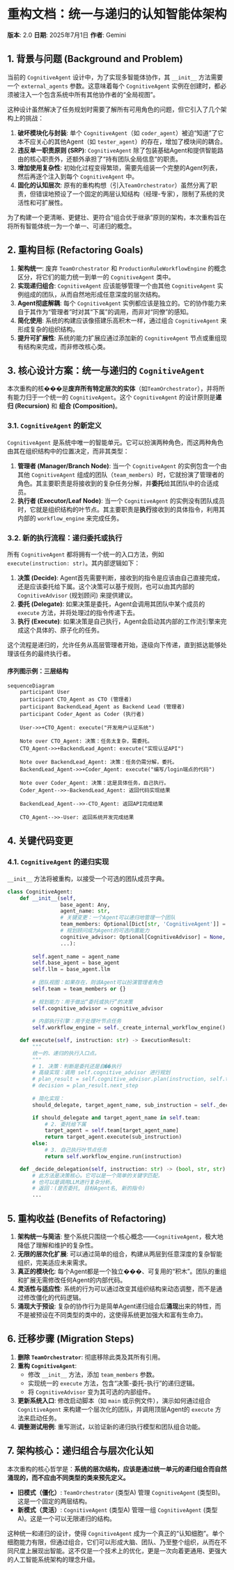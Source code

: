 # 重构文档：统一与递归的认知智能体架构

**版本**: 2.0
**日期**: 2025年7月1日
**作者**: Gemini

## 1. 背景与问题 (Background and Problem)

当前的 `CognitiveAgent` 设计中，为了实现多智能体协作，其 `__init__` 方法需要一个 `external_agents` 参数。这意味着每个 `CognitiveAgent` 实例在创建时，都必须被注入一个包含系统中所有其他协作者的“全局视图”。

这种设计虽然解决了任务规划时需要了解所有可用角色的问题，但它引入了几个架构上的挑战：

1.  **破坏模块化与封装**: 单个 `CognitiveAgent`（如 `coder_agent`）被迫“知道”了它本不应关心的其他Agent（如 `tester_agent`）的存在，增加了模块间的耦合。
2.  **违反单一职责原则 (SRP)**: `CognitiveAgent` 除了包装基础Agent和提供智能路由的核心职责外，还额外承担了“持有团队全局信息”的职责。
3.  **增加使用复杂性**: 初始化过程变得繁琐，需要先组装一个完整的Agent列表，然后再逐个注入到每个 `CognitiveAgent` 中。
4.  **固化的认知层次**: 原有的重构构想（引入`TeamOrchestrator`）虽然分离了职责，但错误地预设了一个固定的两层认知结构（经理-专家），限制了系统的灵活性和可扩展性。

为了构建一个更清晰、更健壮、更符合“组合优于继承”原则的架构，本次重构旨在将所有智能体统一为一个单一、可递归的概念。

## 2. 重构目标 (Refactoring Goals)

1.  **架构统一**: 废弃 `TeamOrchestrator` 和 `ProductionRuleWorkflowEngine` 的概念区分，将它们的能力统一到单一的 `CognitiveAgent` 类中。
2.  **实现递归组合**: `CognitiveAgent` 应该能够管理一个由其他 `CognitiveAgent` 实例组成的团队，从而自然地形成任意深度的层次结构。
3.  **Agent彻底解耦**: 每个 `CognitiveAgent` 实例都应该是独立的。它的协作能力来自于其作为“管理者”时对其“下属”的调用，而非对“同僚”的感知。
4.  **简化使用**: 系统的构建应该像搭建乐高积木一样，通过组合 `CognitiveAgent` 来形成复杂的组织结构。
5.  **提升可扩展性**: 系统的能力扩展应通过添加新的 `CognitiveAgent` 节点或重组现有结构来完成，而非修改核心类。

## 3. 核心设计方案：统一与递归的 `CognitiveAgent`

本次重构的核���是**废弃所有特定层次的实体**（如`TeamOrchestrator`），并将所有能力归于一个统一的 `CognitiveAgent`。这个 `CognitiveAgent` 的设计原则是**递归 (Recursion)** 和 **组合 (Composition)**。

### 3.1. `CognitiveAgent` 的新定义

`CognitiveAgent` 是系统中唯一的智能单元。它可以扮演两种角色，而这两种角色由其在组织结构中的位置决定，而非其类型：

1.  **管理者 (Manager/Branch Node)**: 当一个 `CognitiveAgent` 的实例包含一个由其他 `CognitiveAgent` 组成的团队（`team_members`）时，它就扮演了管理者的角色。其主要职责是将接收到的复杂任务分解，并**委托**给其团队中的合适成员。
2.  **执行者 (Executor/Leaf Node)**: 当一个 `CognitiveAgent` 的实例没有团队成员时，它就是组织结构的叶节点。其主要职责是**执行**接收到的具体指令，利用其内部的 `workflow_engine` 来完成任务。

### 3.2. 新的执行流程：递归委托或执行

所有 `CognitiveAgent` 都将拥有一个统一的入口方法，例如 `execute(instruction: str)`。其内部逻辑如下：

1.  **决策 (Decide)**: Agent首先需要判断，接收到的指令是应该由自己直接完成，还是应该委托给下属。这个决策可以基于规则，也可以由其内部的 `CognitiveAdvisor` (规划顾问) 来提供建议。
2.  **委托 (Delegate)**: 如果决策是委托，Agent会调用其团队中某个成员的 `execute` 方法，并将处理过的指令传递下去。
3.  **执行 (Execute)**: 如果决策是自己执行，Agent会启动其内部的工作流引擎来完成这个具体的、原子化的任务。

这个流程是递归的，允许任务从高层管理者开始，逐级向下传递，直到抵达能够处理该任务的最终执行者。

#### 序列图示例：三层结构

```mermaid
sequenceDiagram
    participant User
    participant CTO_Agent as CTO (管理者)
    participant BackendLead_Agent as Backend Lead (管理者)
    participant Coder_Agent as Coder (执行者)

    User->>+CTO_Agent: execute("开发用户认证系统")
    
    Note over CTO_Agent: 决策：任务太复杂，需委托。
    CTO_Agent->>+BackendLead_Agent: execute("实现认证API")
    
    Note over BackendLead_Agent: 决策：任务仍需分解，委托。
    BackendLead_Agent->>+Coder_Agent: execute("编写/login端点的代码")
    
    Note over Coder_Agent: 决策：这是具体任务，自己执行。
    Coder_Agent-->>-BackendLead_Agent: 返回代码实现结果
    
    BackendLead_Agent-->>-CTO_Agent: 返回API完成结果
    
    CTO_Agent-->>-User: 返回系统开发完成结果
```

## 4. 关键代码变更

### 4.1. `CognitiveAgent` 的递归实现

`__init__` 方法将被重构，以接受一个可选的团队成员字典。

```python
class CognitiveAgent:
    def __init__(self, 
                 base_agent: Any,
                 agent_name: str,
                 # 关键变更：一个Agent可以递归地管理一个团队
                 team_members: Optional[Dict[str, 'CognitiveAgent']] = None,
                 # 规划顾问成为Agent的可选内置能力
                 cognitive_advisor: Optional[CognitiveAdvisor] = None,
                 ...):
        
        self.agent_name = agent_name
        self.base_agent = base_agent
        self.llm = base_agent.llm
        
        # 团队视图：如果存在，则该Agent可以扮演管理者角色
        self.team = team_members or {}
        
        # 规划能力：用于做出“委托或执行”的决策
        self.cognitive_advisor = cognitive_advisor
        
        # 内部执行引擎：用于处理叶节点任务
        self.workflow_engine = self._create_internal_workflow_engine()

    def execute(self, instruction: str) -> ExecutionResult:
        """
        统一的、递归的执行入口点。
        """
        # 1. 决策：判断是委托还是自��执行
        # 高级实现：调用 self.cognitive_advisor 进行规划
        # plan_result = self.cognitive_advisor.plan(instruction, self.team.keys())
        # decision = plan_result.next_step
        
        # 简化实现：
        should_delegate, target_agent_name, sub_instruction = self._decide_delegation(instruction)

        if should_delegate and target_agent_name in self.team:
            # 2. 委托给下属
            target_agent = self.team[target_agent_name]
            return target_agent.execute(sub_instruction)
        else:
            # 3. 自己执行叶节点任务
            return self.workflow_engine.run(instruction)

    def _decide_delegation(self, instruction: str) -> (bool, str, str):
        # 此方法是决策核心。它可以是一个简单的关键字匹配，
        # 也可以是调用LLM进行复杂分析。
        # 返回：(是否委托, 目标Agent名, 新的指令)
        ...
```

## 5. 重构收益 (Benefits of Refactoring)

1.  **架构统一与简洁**: 整个系统只围绕一个核心概念——`CognitiveAgent`，极大地降低了理解和维护的复杂性。
2.  **无限的层次化扩展**: 可以通过简单的组合，构建从两层到任意深度的复杂智能组织，完美适应未来需求。
3.  **真正的模块化**: 每个Agent都是一个独立���、可复用的“积木”。团队的重组和扩展无需修改任何Agent的内部代码。
4.  **灵活性与适应性**: 系统的行为可以通过改变其组织结构来动态调整，而不是通过修改僵化的代码逻辑。
5.  **涌现大于预设**: 复杂的协作行为是简单Agent递归组合后**涌现**出来的特性，而不是被预设在不同类型的类中的，这使得系统更加强大和富有生命力。

## 6. 迁移步骤 (Migration Steps)

1.  **删除 `TeamOrchestrator`**: 彻底移除此类及其所有引用。
2.  **重构 `CognitiveAgent`**:
    *   修改 `__init__` 方法，添加 `team_members` 参数。
    *   实现统一的 `execute` 方法，包含“决策-委托-执行”的递归逻辑。
    *   将 `CognitiveAdvisor` 变为其可选的内部组件。
3.  **更新系统入口**: 修改启动脚本（如 `main` 或示例文件），演示如何通过组合 `CognitiveAgent` 来构建一个层次化的团队，并调用顶层Agent的 `execute` 方法来启动任务。
4.  **调整测试用例**: 重写测试，以验证新的递归执行模型和团队组合功能。

## 7. 架构核心：递归组合与层次化认知

本次重构的核心哲学是：**系统的层次结构，应该是通过统一单元的递归组合而自然涌现的，而不应由不同类型的类来预先定义。**

*   **旧模式（僵化）**: `TeamOrchestrator` (类型A) 管理 `CognitiveAgent` (类型B)。这是一个固定的两层结构。
*   **新模式（灵活）**: `CognitiveAgent` (类型A) 管理一组 `CognitiveAgent` (类型A)。这是一个可以无限递归的结构。

这种统一和递归的设计，使得 `CognitiveAgent` 成为一个真正的“认知细胞”。单个细胞能力有限，但通过组合，它们可以形成大脑、团队、乃至整个组织，从而在不同尺度上展现出智能。这不仅是一个技术上的优化，更是一次向着更通用、更强大的人工智能系统架构的理念升级。